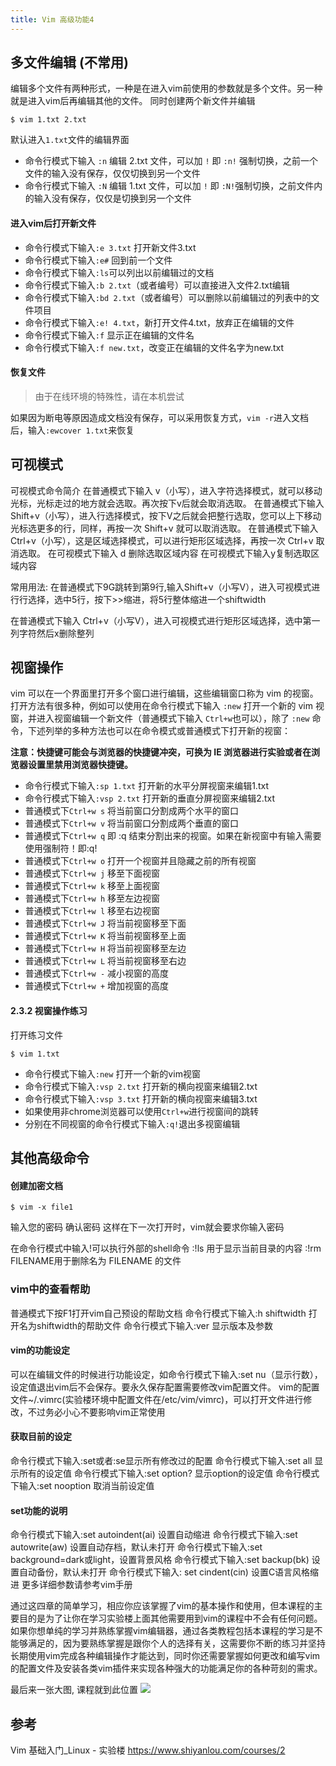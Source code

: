 ```yaml
---
title: Vim 高级功能4
---
```

## 多文件编辑 (不常用)
编辑多个文件有两种形式，一种是在进入vim前使用的参数就是多个文件。另一种就是进入vim后再编辑其他的文件。 同时创建两个新文件并编辑

```
$ vim 1.txt 2.txt
```

默认进入`1.txt`文件的编辑界面

*   命令行模式下输入 `:n` 编辑 2.txt 文件，可以加 `!` 即 `:n!` 强制切换，之前一个文件的输入没有保存，仅仅切换到另一个文件
*   命令行模式下输入 `:N` 编辑 1.txt 文件，可以加 `!` 即 `:N!`强制切换，之前文件内的输入没有保存，仅仅是切换到另一个文件

#### 进入vim后打开新文件

*   命令行模式下输入`:e 3.txt` 打开新文件3.txt
*   命令行模式下输入`:e#` 回到前一个文件
*   命令行模式下输入`:ls`可以列出以前编辑过的文档
*   命令行模式下输入`:b 2.txt`（或者编号）可以直接进入文件2.txt编辑
*   命令行模式下输入`:bd 2.txt`（或者编号）可以删除以前编辑过的列表中的文件项目
*   命令行模式下输入`:e! 4.txt`，新打开文件4.txt，放弃正在编辑的文件
*   命令行模式下输入`:f` 显示正在编辑的文件名
*   命令行模式下输入`:f new.txt`，改变正在编辑的文件名字为new.txt

#### 恢复文件

> 由于在线环境的特殊性，请在本机尝试

如果因为断电等原因造成文档没有保存，可以采用恢复方式，`vim -r`进入文档后，输入`:ewcover 1.txt`来恢复


## 可视模式
可视模式命令简介
在普通模式下输入 v（小写），进入字符选择模式，就可以移动光标，光标走过的地方就会选取。再次按下v后就会取消选取。
在普通模式下输入 Shift+v（小写），进入行选择模式，按下V之后就会把整行选取，您可以上下移动光标选更多的行，同样，再按一次 Shift+v 就可以取消选取。
在普通模式下输入 Ctrl+v（小写），这是区域选择模式，可以进行矩形区域选择，再按一次 Ctrl+v 取消选取。
在可视模式下输入 d 删除选取区域内容
在可视模式下输入y复制选取区域内容

常用用法: 
在普通模式下9G跳转到第9行,输入Shift+v（小写V），进入可视模式进行行选择，选中5行，按下>>缩进，将5行整体缩进一个shiftwidth

在普通模式下输入 Ctrl+v（小写V），进入可视模式进行矩形区域选择，选中第一列字符然后x删除整列


## 视窗操作

vim 可以在一个界面里打开多个窗口进行编辑，这些编辑窗口称为 vim 的视窗。 打开方法有很多种，例如可以使用在命令行模式下输入 `:new` 打开一个新的 vim 视窗，并进入视窗编辑一个新文件（普通模式下输入 `Ctrl+w`也可以），除了 `:new` 命令，下述列举的多种方法也可以在命令模式或普通模式下打开新的视窗：

**注意：快捷键可能会与浏览器的快捷键冲突，可换为 IE 浏览器进行实验或者在浏览器设置里禁用浏览器快捷键。**

*   命令行模式下输入`:sp 1.txt` 打开新的水平分屏视窗来编辑1.txt
*   命令行模式下输入`:vsp 2.txt` 打开新的垂直分屏视窗来编辑2.txt
*   普通模式下`Ctrl+w s` 将当前窗口分割成两个水平的窗口
*   普通模式下`Ctrl+w v` 将当前窗口分割成两个垂直的窗口
*   普通模式下`Ctrl+w q` 即 :q 结束分割出来的视窗。如果在新视窗中有输入需要使用强制符！即:q!
*   普通模式下`Ctrl+w o` 打开一个视窗并且隐藏之前的所有视窗
*   普通模式下`Ctrl+w j` 移至下面视窗
*   普通模式下`Ctrl+w k` 移至上面视窗
*   普通模式下`Ctrl+w h` 移至左边视窗
*   普通模式下`Ctrl+w l` 移至右边视窗
*   普通模式下`Ctrl+w J` 将当前视窗移至下面
*   普通模式下`Ctrl+w K` 将当前视窗移至上面
*   普通模式下`Ctrl+w H` 将当前视窗移至左边
*   普通模式下`Ctrl+w L` 将当前视窗移至右边
*   普通模式下`Ctrl+w -` 减小视窗的高度
*   普通模式下`Ctrl+w +` 增加视窗的高度

#### 2.3.2 视窗操作练习

打开练习文件

```
$ vim 1.txt
```

*   命令行模式下输入`:new` 打开一个新的vim视窗
*   命令行模式下输入`:vsp 2.txt` 打开新的横向视窗来编辑2.txt
*   命令行模式下输入`:vsp 3.txt` 打开新的横向视窗来编辑3.txt
*   如果使用非chrome浏览器可以使用`Ctrl+w`进行视窗间的跳转
*   分别在不同视窗的命令行模式下输入`:q!`退出多视窗编辑


## 其他高级命令
#### 创建加密文档

```
$ vim -x file1
```

输入您的密码 确认密码 这样在下一次打开时，vim就会要求你输入密码


在命令行模式中输入!可以执行外部的shell命令
:!ls 用于显示当前目录的内容
:!rm FILENAME用于删除名为 FILENAME 的文件

### vim中的查看帮助
普通模式下按F1打开vim自己预设的帮助文档
命令行模式下输入:h shiftwidth 打开名为shiftwidth的帮助文件
命令行模式下输入:ver 显示版本及参数

#### vim的功能设定
可以在编辑文件的时候进行功能设定，如命令行模式下输入:set nu（显示行数），设定值退出vim后不会保存。要永久保存配置需要修改vim配置文件。 vim的配置文件~/.vimrc(实验楼环境中配置文件在/etc/vim/vimrc)，可以打开文件进行修改，不过务必小心不要影响vim正常使用

#### 获取目前的设定
命令行模式下输入:set或者:se显示所有修改过的配置
命令行模式下输入:set all 显示所有的设定值
命令行模式下输入:set option? 显示option的设定值
命令行模式下输入:set nooption 取消当前设定值

#### set功能的说明
命令行模式下输入:set autoindent(ai) 设置自动缩进
命令行模式下输入:set autowrite(aw) 设置自动存档，默认未打开
命令行模式下输入:set background=dark或light，设置背景风格
命令行模式下输入:set backup(bk) 设置自动备份，默认未打开
命令行模式下输入: set cindent(cin) 设置C语言风格缩进
更多详细参数请参考vim手册

通过这四章的简单学习，相应你应该掌握了vim的基本操作和使用，但本课程的主要目的是为了让你在学习实验楼上面其他需要用到vim的课程中不会有任何问题。如果你想单纯的学习并熟练掌握vim编辑器，通过各类教程包括本课程的学习是不能够满足的，因为要熟练掌握是跟你个人的选择有关，这需要你不断的练习并坚持长期使用vim完成各种编辑操作才能达到，同时你还需要掌握如何更改和编写vim的配置文件及安装各类vim插件来实现各种强大的功能满足你的各种苛刻的需求。


最后来一张大图, 课程就到此位置
![](https://upload-images.jianshu.io/upload_images/1662509-285f0da34f58360a.png?imageMogr2/auto-orient/strip%7CimageView2/2/w/1240)

## 参考
Vim 基础入门_Linux - 实验楼
https://www.shiyanlou.com/courses/2